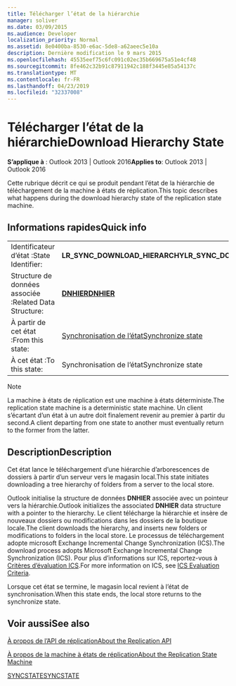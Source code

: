 ```yaml
---
title: Télécharger l’état de la hiérarchie
manager: soliver
ms.date: 03/09/2015
ms.audience: Developer
localization_priority: Normal
ms.assetid: 8e0400ba-8530-e6ac-5de8-a62aeec5e10a
description: Dernière modification le 9 mars 2015
ms.openlocfilehash: 45535eef75c6fc091c02ec35b669675a51e4cf48
ms.sourcegitcommit: 8fe462c32b91c87911942c188f3445e85a54137c
ms.translationtype: MT
ms.contentlocale: fr-FR
ms.lasthandoff: 04/23/2019
ms.locfileid: "32337008"
---
```

# <a name="download-hierarchy-state"></a><span data-ttu-id="3e85b-103">Télécharger l’état de la hiérarchie</span><span class="sxs-lookup"><span data-stu-id="3e85b-103">Download Hierarchy State</span></span>

  
  
<span data-ttu-id="3e85b-104">**S’applique à** : Outlook 2013 | Outlook 2016</span><span class="sxs-lookup"><span data-stu-id="3e85b-104">**Applies to**: Outlook 2013 | Outlook 2016</span></span> 
  
 <span data-ttu-id="3e85b-105">Cette rubrique décrit ce qui se produit pendant l’état de la hiérarchie de téléchargement de la machine à états de réplication.</span><span class="sxs-lookup"><span data-stu-id="3e85b-105">This topic describes what happens during the download hierarchy state of the replication state machine.</span></span> 
  
## <a name="quick-info"></a><span data-ttu-id="3e85b-106">Informations rapides</span><span class="sxs-lookup"><span data-stu-id="3e85b-106">Quick info</span></span>

|||
|:-----|:-----|
|<span data-ttu-id="3e85b-107">Identificateur d’état :</span><span class="sxs-lookup"><span data-stu-id="3e85b-107">State Identifier:</span></span>  <br/> |<span data-ttu-id="3e85b-108">**LR_SYNC_DOWNLOAD_HIERARCHY**</span><span class="sxs-lookup"><span data-stu-id="3e85b-108">**LR_SYNC_DOWNLOAD_HIERARCHY**</span></span> <br/> |
|<span data-ttu-id="3e85b-109">Structure de données associée :</span><span class="sxs-lookup"><span data-stu-id="3e85b-109">Related Data Structure:</span></span>  <br/> |<span data-ttu-id="3e85b-110">**[DNHIER](dnhier.md)**</span><span class="sxs-lookup"><span data-stu-id="3e85b-110">**[DNHIER](dnhier.md)**</span></span> <br/> |
|<span data-ttu-id="3e85b-111">À partir de cet état :</span><span class="sxs-lookup"><span data-stu-id="3e85b-111">From this state:</span></span>  <br/> |[<span data-ttu-id="3e85b-112">Synchronisation de l’état</span><span class="sxs-lookup"><span data-stu-id="3e85b-112">Synchronize state</span></span>](synchronize-state.md) <br/> |
|<span data-ttu-id="3e85b-113">À cet état :</span><span class="sxs-lookup"><span data-stu-id="3e85b-113">To this state:</span></span>  <br/> |<span data-ttu-id="3e85b-114">Synchronisation de l’état</span><span class="sxs-lookup"><span data-stu-id="3e85b-114">Synchronize state</span></span>  <br/> |
   
> [!NOTE]
> <span data-ttu-id="3e85b-115">La machine à états de réplication est une machine à états déterministe.</span><span class="sxs-lookup"><span data-stu-id="3e85b-115">The replication state machine is a deterministic state machine.</span></span> <span data-ttu-id="3e85b-116">Un client s’écartant d’un état à un autre doit finalement revenir au premier à partir du second.</span><span class="sxs-lookup"><span data-stu-id="3e85b-116">A client departing from one state to another must eventually return to the former from the latter.</span></span> 
  
## <a name="description"></a><span data-ttu-id="3e85b-117">Description</span><span class="sxs-lookup"><span data-stu-id="3e85b-117">Description</span></span>

<span data-ttu-id="3e85b-118">Cet état lance le téléchargement d’une hiérarchie d’arborescences de dossiers à partir d’un serveur vers le magasin local.</span><span class="sxs-lookup"><span data-stu-id="3e85b-118">This state initiates downloading a tree hierarchy of folders from a server to the local store.</span></span> 
  
<span data-ttu-id="3e85b-119">Outlook initialise la structure de données **DNHIER** associée avec un pointeur vers la hiérarchie.</span><span class="sxs-lookup"><span data-stu-id="3e85b-119">Outlook initializes the associated **DNHIER** data structure with a pointer to the hierarchy.</span></span> <span data-ttu-id="3e85b-120">Le client télécharge la hiérarchie et insère de nouveaux dossiers ou modifications dans les dossiers de la boutique locale.</span><span class="sxs-lookup"><span data-stu-id="3e85b-120">The client downloads the hierarchy, and inserts new folders or modifications to folders in the local store.</span></span> <span data-ttu-id="3e85b-121">Le processus de téléchargement adopte microsoft Exchange Incremental Change Synchronization (ICS).</span><span class="sxs-lookup"><span data-stu-id="3e85b-121">The download process adopts Microsoft Exchange Incremental Change Synchronization (ICS).</span></span> <span data-ttu-id="3e85b-122">Pour plus d’informations sur ICS, reportez-vous à [Critères d’évaluation ICS](https://msdn.microsoft.com/library/aa579252%28EXCHG.80%29.aspx).</span><span class="sxs-lookup"><span data-stu-id="3e85b-122">For more information on ICS, see [ICS Evaluation Criteria](https://msdn.microsoft.com/library/aa579252%28EXCHG.80%29.aspx).</span></span>
  
<span data-ttu-id="3e85b-123">Lorsque cet état se termine, le magasin local revient à l’état de synchronisation.</span><span class="sxs-lookup"><span data-stu-id="3e85b-123">When this state ends, the local store returns to the synchronize state.</span></span>
  
## <a name="see-also"></a><span data-ttu-id="3e85b-124">Voir aussi</span><span class="sxs-lookup"><span data-stu-id="3e85b-124">See also</span></span>



[<span data-ttu-id="3e85b-125">À propos de l’API de réplication</span><span class="sxs-lookup"><span data-stu-id="3e85b-125">About the Replication API</span></span>](about-the-replication-api.md)
  
[<span data-ttu-id="3e85b-126">À propos de la machine à états de réplication</span><span class="sxs-lookup"><span data-stu-id="3e85b-126">About the Replication State Machine</span></span>](about-the-replication-state-machine.md)
  
[<span data-ttu-id="3e85b-127">SYNCSTATE</span><span class="sxs-lookup"><span data-stu-id="3e85b-127">SYNCSTATE</span></span>](syncstate.md)

